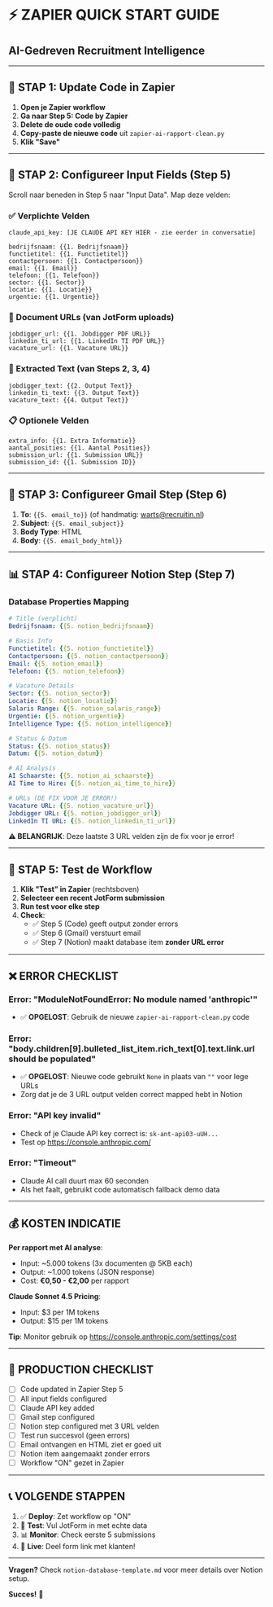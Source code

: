 # ⚡ ZAPIER QUICK START GUIDE
## AI-Gedreven Recruitment Intelligence

---

## 🎯 STAP 1: Update Code in Zapier

1. **Open je Zapier workflow**
2. **Ga naar Step 5: Code by Zapier**
3. **Delete de oude code volledig**
4. **Copy-paste de nieuwe code** uit `zapier-ai-rapport-clean.py`
5. **Klik "Save"**

---

## 🔧 STAP 2: Configureer Input Fields (Step 5)

Scroll naar beneden in Step 5 naar "Input Data". Map deze velden:

### ✅ Verplichte Velden
```
claude_api_key: [JE CLAUDE API KEY HIER - zie eerder in conversatie]

bedrijfsnaam: {{1. Bedrijfsnaam}}
functietitel: {{1. Functietitel}}
contactpersoon: {{1. Contactpersoon}}
email: {{1. Email}}
telefoon: {{1. Telefoon}}
sector: {{1. Sector}}
locatie: {{1. Locatie}}
urgentie: {{1. Urgentie}}
```

### 📄 Document URLs (van JotForm uploads)
```
jobdigger_url: {{1. Jobdigger PDF URL}}
linkedin_ti_url: {{1. LinkedIn TI PDF URL}}
vacature_url: {{1. Vacature URL}}
```

### 📝 Extracted Text (van Steps 2, 3, 4)
```
jobdigger_text: {{2. Output Text}}
linkedin_ti_text: {{3. Output Text}}
vacature_text: {{4. Output Text}}
```

### 📋 Optionele Velden
```
extra_info: {{1. Extra Informatie}}
aantal_posities: {{1. Aantal Posities}}
submission_url: {{1. Submission URL}}
submission_id: {{1. Submission ID}}
```

---

## 📧 STAP 3: Configureer Gmail Step (Step 6)

1. **To**: `{{5. email_to}}` (of handmatig: warts@recruitin.nl)
2. **Subject**: `{{5. email_subject}}`
3. **Body Type**: HTML
4. **Body**: `{{5. email_body_html}}`

---

## 📊 STAP 4: Configureer Notion Step (Step 7)

### Database Properties Mapping

```yaml
# Title (verplicht)
Bedrijfsnaam: {{5. notion_bedrijfsnaam}}

# Basis Info
Functietitel: {{5. notion_functietitel}}
Contactpersoon: {{5. notion_contactpersoon}}
Email: {{5. notion_email}}
Telefoon: {{5. notion_telefoon}}

# Vacature Details
Sector: {{5. notion_sector}}
Locatie: {{5. notion_locatie}}
Salaris Range: {{5. notion_salaris_range}}
Urgentie: {{5. notion_urgentie}}
Intelligence Type: {{5. notion_intelligence}}

# Status & Datum
Status: {{5. notion_status}}
Datum: {{5. notion_datum}}

# AI Analysis
AI Schaarste: {{5. notion_ai_schaarste}}
AI Time to Hire: {{5. notion_ai_time_to_hire}}

# URLs (DE FIX VOOR JE ERROR!)
Vacature URL: {{5. notion_vacature_url}}
Jobdigger URL: {{5. notion_jobdigger_url}}
LinkedIn TI URL: {{5. notion_linkedin_ti_url}}
```

**⚠️ BELANGRIJK**: Deze laatste 3 URL velden zijn de fix voor je error!

---

## 🧪 STAP 5: Test de Workflow

1. **Klik "Test" in Zapier** (rechtsboven)
2. **Selecteer een recent JotForm submission**
3. **Run test voor elke step**
4. **Check**:
   - ✅ Step 5 (Code) geeft output zonder errors
   - ✅ Step 6 (Gmail) verstuurt email
   - ✅ Step 7 (Notion) maakt database item **zonder URL error**

---

## ❌ ERROR CHECKLIST

### Error: "ModuleNotFoundError: No module named 'anthropic'"
- ✅ **OPGELOST**: Gebruik de nieuwe `zapier-ai-rapport-clean.py` code

### Error: "body.children[9].bulleted_list_item.rich_text[0].text.link.url should be populated"
- ✅ **OPGELOST**: Nieuwe code gebruikt `None` in plaats van `""` voor lege URLs
- Zorg dat je de 3 URL output velden correct mapped hebt in Notion

### Error: "API key invalid"
- Check of je Claude API key correct is: `sk-ant-api03-uUH...`
- Test op https://console.anthropic.com/

### Error: "Timeout"
- Claude AI call duurt max 60 seconden
- Als het faalt, gebruikt code automatisch fallback demo data

---

## 💰 KOSTEN INDICATIE

**Per rapport met AI analyse**:
- Input: ~5.000 tokens (3x documenten @ 5KB each)
- Output: ~1.000 tokens (JSON response)
- Cost: **€0,50 - €2,00** per rapport

**Claude Sonnet 4.5 Pricing**:
- Input: $3 per 1M tokens
- Output: $15 per 1M tokens

**Tip**: Monitor gebruik op https://console.anthropic.com/settings/cost

---

## 🚀 PRODUCTION CHECKLIST

- [ ] Code updated in Zapier Step 5
- [ ] All input fields configured
- [ ] Claude API key added
- [ ] Gmail step configured
- [ ] Notion step configured met 3 URL velden
- [ ] Test run succesvol (geen errors)
- [ ] Email ontvangen en HTML ziet er goed uit
- [ ] Notion item aangemaakt zonder errors
- [ ] Workflow "ON" gezet in Zapier

---

## 📞 VOLGENDE STAPPEN

1. ✅ **Deploy**: Zet workflow op "ON"
2. 🧪 **Test**: Vul JotForm in met echte data
3. 📊 **Monitor**: Check eerste 5 submissions
4. 🎉 **Live**: Deel form link met klanten!

---

**Vragen?** Check `notion-database-template.md` voor meer details over Notion setup.

**Succes!** 🚀
